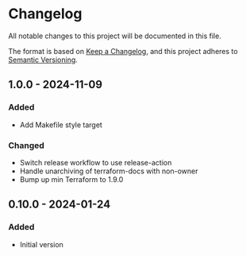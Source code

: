 # Changelog

All notable changes to this project will be documented in this file.

The format is based on [Keep a Changelog](https://keepachangelog.com/en/1.0.0/),
and this project adheres to [Semantic Versioning](https://semver.org/spec/v2.0.0.html).

## 1.0.0 - 2024-11-09
### Added
- Add Makefile style target

### Changed
- Switch release workflow to use release-action
- Handle unarchiving of terraform-docs with non-owner
- Bump up min Terraform to 1.9.0

## 0.10.0 - 2024-01-24
### Added
- Initial version
